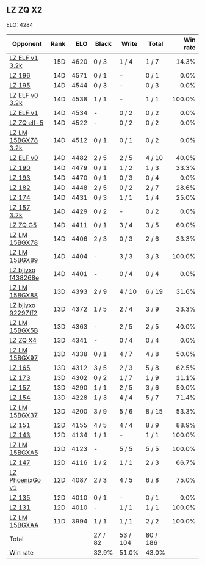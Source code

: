 ## LZ ZQ X2 ##

ELO: 4284

Opponent | Rank | ELO | Black | Write | Total | Win rate
---------|-----:|----:|-------|-------|-------|-------:
[LZ ELF v1 3.2k](LZ%20ELF%20v1%203.2k.md) | 15D | 4620 | 0 / 3 | 1 / 4 | 1 / 7 | 14.3%
[LZ 196](LZ%20196.md) | 14D | 4571 | 0 / 1 | - | 0 / 1 | 0.0%
[LZ 195](LZ%20195.md) | 14D | 4544 | 0 / 3 | - | 0 / 3 | 0.0%
[LZ ELF v0 3.2k](LZ%20ELF%20v0%203.2k.md) | 14D | 4538 | 1 / 1 | - | 1 / 1 | 100.0%
[LZ ELF v1](LZ%20ELF%20v1.md) | 14D | 4534 | - | 0 / 2 | 0 / 2 | 0.0%
[LZ ZQ elf-5](LZ%20ZQ%20elf-5.md) | 14D | 4522 | - | 0 / 2 | 0 / 2 | 0.0%
[LZ LM 15BGX78 3.2k](LZ%20LM%2015BGX78%203.2k.md) | 14D | 4512 | 0 / 1 | 0 / 1 | 0 / 2 | 0.0%
[LZ ELF v0](LZ%20ELF%20v0.md) | 14D | 4482 | 2 / 5 | 2 / 5 | 4 / 10 | 40.0%
[LZ 190](LZ%20190.md) | 14D | 4479 | 0 / 1 | 1 / 2 | 1 / 3 | 33.3%
[LZ 193](LZ%20193.md) | 14D | 4470 | 0 / 1 | 0 / 3 | 0 / 4 | 0.0%
[LZ 182](LZ%20182.md) | 14D | 4448 | 2 / 5 | 0 / 2 | 2 / 7 | 28.6%
[LZ 174](LZ%20174.md) | 14D | 4431 | 0 / 3 | 1 / 1 | 1 / 4 | 25.0%
[LZ 157 3.2k](LZ%20157%203.2k.md) | 14D | 4429 | 0 / 2 | - | 0 / 2 | 0.0%
[LZ ZQ G5](LZ%20ZQ%20G5.md) | 14D | 4411 | 0 / 1 | 3 / 4 | 3 / 5 | 60.0%
[LZ LM 15BGX78](LZ%20LM%2015BGX78.md) | 14D | 4406 | 2 / 3 | 0 / 3 | 2 / 6 | 33.3%
[LZ LM 15BGX89](LZ%20LM%2015BGX89.md) | 14D | 4404 | - | 3 / 3 | 3 / 3 | 100.0%
[LZ bjiyxo f438268e](LZ%20bjiyxo%20f438268e.md) | 14D | 4401 | - | 0 / 4 | 0 / 4 | 0.0%
[LZ LM 15BGX88](LZ%20LM%2015BGX88.md) | 13D | 4393 | 2 / 9 | 4 / 10 | 6 / 19 | 31.6%
[LZ bjiyxo 92297ff2](LZ%20bjiyxo%2092297ff2.md) | 13D | 4372 | 1 / 5 | 2 / 4 | 3 / 9 | 33.3%
[LZ LM 15BGX5B](LZ%20LM%2015BGX5B.md) | 13D | 4363 | - | 2 / 5 | 2 / 5 | 40.0%
[LZ ZQ X4](LZ%20ZQ%20X4.md) | 13D | 4341 | - | 0 / 4 | 0 / 4 | 0.0%
[LZ LM 15BGX97](LZ%20LM%2015BGX97.md) | 13D | 4338 | 0 / 1 | 4 / 7 | 4 / 8 | 50.0%
[LZ 165](LZ%20165.md) | 13D | 4312 | 3 / 5 | 2 / 3 | 5 / 8 | 62.5%
[LZ 173](LZ%20173.md) | 13D | 4302 | 0 / 2 | 1 / 7 | 1 / 9 | 11.1%
[LZ 157](LZ%20157.md) | 13D | 4290 | 1 / 1 | 2 / 5 | 3 / 6 | 50.0%
[LZ 154](LZ%20154.md) | 13D | 4228 | 1 / 3 | 4 / 4 | 5 / 7 | 71.4%
[LZ LM 15BGX37](LZ%20LM%2015BGX37.md) | 13D | 4200 | 3 / 9 | 5 / 6 | 8 / 15 | 53.3%
[LZ 151](LZ%20151.md) | 12D | 4155 | 4 / 5 | 4 / 4 | 8 / 9 | 88.9%
[LZ 143](LZ%20143.md) | 12D | 4134 | 1 / 1 | - | 1 / 1 | 100.0%
[LZ LM 15BGXA5](LZ%20LM%2015BGXA5.md) | 12D | 4123 | - | 5 / 5 | 5 / 5 | 100.0%
[LZ 147](LZ%20147.md) | 12D | 4116 | 1 / 2 | 1 / 1 | 2 / 3 | 66.7%
[LZ PhoenixGo v1](LZ%20PhoenixGo%20v1.md) | 12D | 4087 | 2 / 3 | 4 / 5 | 6 / 8 | 75.0%
[LZ 135](LZ%20135.md) | 12D | 4010 | 0 / 1 | - | 0 / 1 | 0.0%
[LZ 131](LZ%20131.md) | 12D | 4010 | - | 1 / 1 | 1 / 1 | 100.0%
[LZ LM 15BGXAA](LZ%20LM%2015BGXAA.md) | 11D | 3994 | 1 / 1 | 1 / 1 | 2 / 2 | 100.0%
Total | | | 27 / 82 | 53 / 104 | 80 / 186 | 
Win rate| | | 32.9% | 51.0% | 43.0% | 
